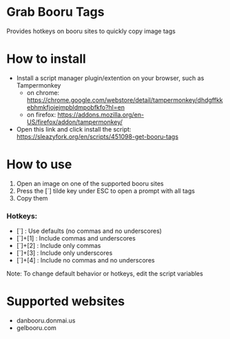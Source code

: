 # Grab Booru Tags
Provides hotkeys on booru sites to quickly copy image tags

# How to install
* Install a script manager plugin/extention on your browser, such as Tampermonkey
    * on chrome: https://chrome.google.com/webstore/detail/tampermonkey/dhdgffkkebhmkfjojejmpbldmpobfkfo?hl=en
    * on firefox: https://addons.mozilla.org/en-US/firefox/addon/tampermonkey/
* Open this link and click install the script: https://sleazyfork.org/en/scripts/451098-get-booru-tags

# How to use
1. Open an image on one of the supported booru sites
2. Press the [`] tilde key under ESC to open a prompt with all tags
3. Copy them

### Hotkeys:
* [`] : Use defaults (no commas and no underscores)
* [`]+[1] : Include commas and underscores
* [`]+[2] : Include only commas
* [`]+[3] : Include only underscores
* [`]+[4] : Include no commas and no underscores


Note: To change default behavior or hotkeys, edit the script variables

# Supported websites
* danbooru.donmai.us
* gelbooru.com
